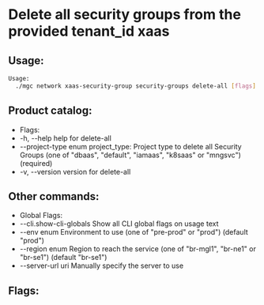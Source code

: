 # Delete all security groups from the provided tenant_id xaas

## Usage:
```bash
Usage:
  ./mgc network xaas-security-group security-groups delete-all [flags]
```

## Product catalog:
- Flags:
- -h, --help                help for delete-all
- --project-type enum   project_type: Project type to delete all Security Groups (one of "dbaas", "default", "iamaas", "k8saas" or "mngsvc") (required)
- -v, --version             version for delete-all

## Other commands:
- Global Flags:
- --cli.show-cli-globals   Show all CLI global flags on usage text
- --env enum               Environment to use (one of "pre-prod" or "prod") (default "prod")
- --region enum            Region to reach the service (one of "br-mgl1", "br-ne1" or "br-se1") (default "br-se1")
- --server-url uri         Manually specify the server to use

## Flags:
```bash

```

